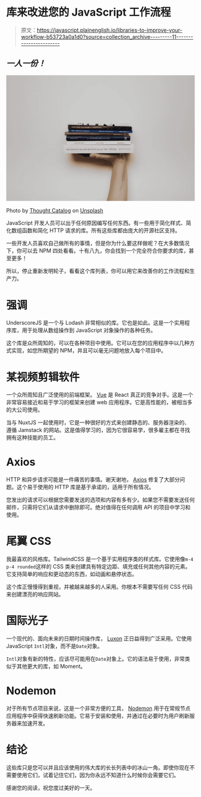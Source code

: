 # 库来改进您的 JavaScript 工作流程

> 原文：<https://javascript.plainenglish.io/libraries-to-improve-your-workflow-b53723a0a1d0?source=collection_archive---------11----------------------->

## *一人一份！*

![](img/64344a5a5429c91ca83361b9b36e44c1.png)

Photo by [Thought Catalog](https://unsplash.com/@thoughtcatalog?utm_source=unsplash&utm_medium=referral&utm_content=creditCopyText) on [Unsplash](https://unsplash.com/s/photos/books?utm_source=unsplash&utm_medium=referral&utm_content=creditCopyText)

JavaScript 开发人员可以出于任何原因编写任何东西。有一些用于简化样式、简化数组函数和简化 HTTP 请求的库。所有这些库都由庞大的开源社区支持。

一些开发人员喜欢自己做所有的事情，但是你为什么要这样做呢？在大多数情况下，你可以去 NPM 四处看看。十有八九，你会找到一个完全符合你要求的库，甚至更多！

所以，停止重新发明轮子，看看这个库列表，你可以用它来改善你的工作流程和生产力。

# 强调

UnderscoreJS 是一个与 Lodash 非常相似的库。它也是如此。这是一个实用程序库，用于处理从数组操作到 JavaScript 对象操作的各种任务。

这个库是众所周知的，可以在各种项目中使用。它可以在您的应用程序中以几种方式实现，如您所期望的 NPM，并且可以毫无问题地放入每个项目中。

# 某视频剪辑软件

一个众所周知且广泛使用的前端框架。 [Vue](https://vuejs.org/) 是 React 真正的竞争对手。这是一个非常容易接近和易于学习的框架来创建 web 应用程序。它是高性能的，被相当多的大公司使用。

当与 NuxtJS 一起使用时，它是一种很好的方式来创建静态的、服务器渲染的、遵循 Jamstack 的网站。这是值得学习的，因为它很容易学，很多雇主都在寻找拥有这种技能的员工。

# Axios

HTTP 和异步请求可能是一件痛苦的事情。谢天谢地， [Axios](https://github.com/axios/axios) 修复了大部分问题。这个易于使用的 HTTP 库是基于承诺的，适用于所有情况。

您发出的请求可以根据您需要发送的选项和内容有多有少。如果您不需要发送任何邮件，只需将它们从请求中删除即可。绝对值得在任何调用 API 的项目中学习和使用。

# 尾翼 CSS

我最喜欢的风格库。TailwindCSS 是一个基于实用程序类的样式库。它使用像`m-4 p-4 rounded`这样的 CSS 类来创建具有特定边距、填充或任何其他内容的元素。它支持简单的响应和更动态的东西，如动画和悬停状态。

这个库正慢慢得到重视，并被越来越多的人采用。你根本不需要写任何 CSS 代码来创建漂亮的响应网站。

# 国际光子

一个现代的、面向未来的日期时间操作库， [Luxon](https://moment.github.io/luxon/) 正日益得到广泛采用。它使用 JavaScript `Intl`对象，而不是`Date`对象。

`Intl`对象有新的特性，应该尽可能用在`Date`对象上。它的语法易于使用，非常类似于其他更大的库，如 Moment。

# Nodemon

对于所有节点项目来说，这是一个非常方便的工具， [Nodemon](https://www.npmjs.com/package/nodemon) 用于在常规节点应用程序中获得快速刷新功能。它易于安装和使用，并通过在必要时为用户刷新服务器来加速开发。

# 结论

这些库只是您可以并且应该使用的伟大库的长长列表中的冰山一角。即使你现在不需要使用它们，试着记住它们，因为你永远不知道什么时候你会需要它们。

感谢您的阅读，祝您度过美好的一天。